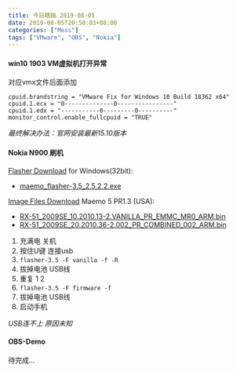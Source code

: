 ```yaml
---
title: 今日瞎搞 2019-08-05
date: 2019-08-05T20:50:03+08:00
categories: ["Mess"]
tags: ["VMware", "OBS", "Nokia"]
---
```


####  win10 1903 VM虚拟机打开异常

对应vmx文件后面添加
```
cpuid.brandstring = "VMware Fix for Windows 10 Build 18362 x64"
cpuid.1.ecx = "0--------------0----------------"
cpuid.1.edx = "-----------0---------0----------"
monitor_control.enable_fullcpuid = "TRUE"
```

*最终解决办法：官网安装最新15.10版本*


#### Nokia N900 刷机
[Flasher Download](http://web.archive.org/web/20131117084237/http://skeiron.org/tablets-dev/maemo_dev_env_downloads/)
for Windows(32bit): 
- [maemo_flasher-3.5_2.5.2.2.exe](http://web.archive.org/web/20131117084237/http://skeiron.org/tablets-dev/maemo_dev_env_downloads/maemo_flasher-3.5_2.5.2.2.exe)

[Image Files Download](http://web.archive.org/web/20131117073524/http://skeiron.org/tablets-dev/nokia_N900/)
Maemo 5 PR1.3 (USA):
- [RX-51_2009SE_10.2010.13-2.VANILLA_PR_EMMC_MR0_ARM.bin](http://web.archive.org/web/20131117073524/http://skeiron.org/tablets-dev/nokia_N900/RX-51_2009SE_10.2010.13-2.VANILLA_PR_EMMC_MR0_ARM.bin)
- [RX-51_2009SE_20.2010.36-2.002_PR_COMBINED_002_ARM.bin](http://web.archive.org/web/20131117073524/http://skeiron.org/tablets-dev/nokia_N900/RX-51_2009SE_20.2010.36-2.002_PR_COMBINED_002_ARM.bin)


1. 充满电 关机
2. 按住U键 连接usb
3. `flasher-3.5 -F vanilla -f -R`
4. 拔掉电池 USB线
5. 重复 1 2
6. `flasher-3.5 -F firmware -f`
7. 拔掉电池 USB线
8. 启动手机

*USB连不上 原因未知*

#### OBS-Demo
待完成...